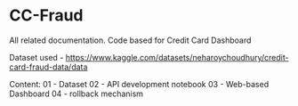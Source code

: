 # CC-Fraud
All related documentation. Code based for Credit Card Dashboard

Dataset used - https://www.kaggle.com/datasets/neharoychoudhury/credit-card-fraud-data/data

Content:
01 - Dataset
02 - API development notebook
03 - Web-based Dashboard
04 - rollback mechanism